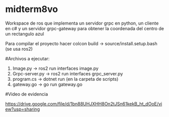 # midterm8vo

Workspace de ros que implementa un servidor grpc en python, un cliente en c# y un servidor grpc-gateway para obtener la coordenada del centro de un rectangulo azul

Para compilar el proyecto hacer colcon build -> source/install.setup.bash (se usa ros2)

#Archivos a ejecutar:
1) Image.py -> ros2 run interfaces image.py
2) Grpc-server.py -> ros2 run interfaces grpc_server.py
3) program.cs -> dotnet run (en la carpeta de scripts)
4) gateway.go -> go run gateway.go

#Video de evidencia 

https://drive.google.com/file/d/1bn88UHJXHH8On2tJSn61kekB_ht_dOoE/view?usp=sharing

